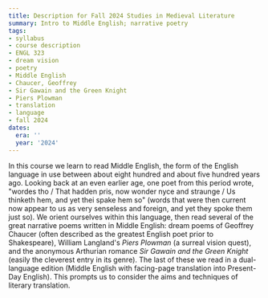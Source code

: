 ```yaml
---
title: Description for Fall 2024 Studies in Medieval Literature
summary: Intro to Middle English; narrative poetry
tags:
- syllabus
- course description
- ENGL 323
- dream vision
- poetry
- Middle English
- Chaucer, Geoffrey
- Sir Gawain and the Green Knight
- Piers Plowman
- translation
- language
- fall 2024
dates:
  era: ''
  year: '2024'
---
```


In this course we learn to read Middle English, the form of the English language in use between about eight hundred and about five hundred years ago.
Looking back at an even earlier age, one poet from this period wrote, "wordes tho / That hadden pris, now wonder nyce and straunge / Us thinketh hem, and yet thei spake hem so" (words that were then current now appear to us as very senseless and foreign, and yet they spoke them just so).
We orient ourselves within this language, then read several of the great narrative poems written in Middle English: dream poems of Geoffrey Chaucer (often described as the greatest English poet prior to Shakespeare), William Langland's *Piers Plowman* (a surreal vision quest), and the anonymous Arthurian romance *Sir Gawain and the Green Knight* (easily the cleverest entry in its genre).
The last of these we read in a dual-language edition (Middle English with facing-page translation into Present-Day English).
This prompts us to consider the aims and techniques of literary translation.
